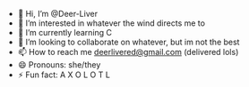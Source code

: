 - 👋 Hi, I’m @Deer-Liver
- 👀 I’m interested in whatever the wind directs me to
- 🌱 I’m currently learning C
- 💞️ I’m looking to collaborate on whatever, but im not the best
- 📫 How to reach me deerlivered@gmail.com (delivered lols)
- 😄 Pronouns: she/they
- ⚡ Fun fact: A X O L O T L

<!---
Deer-Liver/Deer-Liver is a ✨ special ✨ repository because its `README.md` (this file) appears on your GitHub profile.
You can click the Preview link to take a look at your changes.
--->
